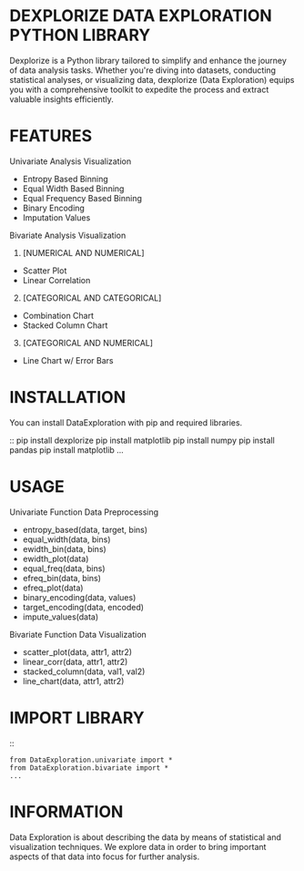 # DEXPLORIZE DATA EXPLORATION PYTHON LIBRARY

Dexplorize is a Python library tailored to simplify and enhance the journey of data analysis tasks. Whether you're diving into datasets, conducting statistical analyses, or visualizing data, dexplorize (Data Exploration) equips you with a comprehensive toolkit to expedite the process and extract valuable insights efficiently.

# FEATURES

Univariate Analysis Visualization
- Entropy Based Binning
- Equal Width Based Binning
- Equal Frequency Based Binning
- Binary Encoding
- Imputation Values

Bivariate Analysis Visualization
1. [NUMERICAL AND NUMERICAL]
- Scatter Plot
- Linear Correlation

2. [CATEGORICAL AND CATEGORICAL]
- Combination Chart
- Stacked Column Chart

3. [CATEGORICAL AND NUMERICAL]
- Line Chart w/ Error Bars

# INSTALLATION
You can install DataExploration with pip and required libraries.

::
    pip install dexplorize
    pip install matplotlib
    pip install numpy
    pip install pandas
    pip install matplotlib
   ...

# USAGE
Univariate Function Data Preprocessing
- entropy_based(data, target, bins)
- equal_width(data, bins)
- ewidth_bin(data, bins)
- ewidth_plot(data)
- equal_freq(data, bins)
- efreq_bin(data, bins)
- efreq_plot(data)
- binary_encoding(data, values)
- target_encoding(data, encoded)
- impute_values(data)

Bivariate Function Data Visualization
- scatter_plot(data, attr1, attr2)
- linear_corr(data, attr1, attr2)
- stacked_column(data, val1, val2)
- line_chart(data, attr1, attr2)

# IMPORT LIBRARY
::
    
    from DataExploration.univariate import *
    from DataExploration.bivariate import *
    ...

# INFORMATION
Data Exploration is about describing the data by means of statistical and visualization techniques. We explore data in order to bring important aspects of that data into focus for further analysis.
